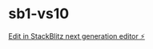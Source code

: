 # sb1-vs10

[Edit in StackBlitz next generation editor ⚡️](https://stackblitz.com/~/github.com/Techmonkqi/sb1-vs10)
